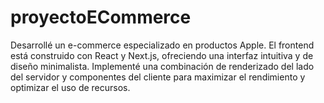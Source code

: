 # proyectoECommerce
Desarrollé un e-commerce especializado en productos Apple. El frontend está construido con React y Next.js, ofreciendo una interfaz intuitiva y de diseño minimalista. Implementé una combinación de renderizado del lado del servidor y componentes del cliente para maximizar el rendimiento y optimizar el uso de recursos.
